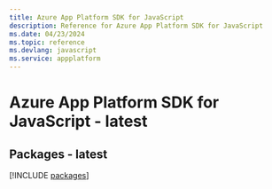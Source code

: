 ```yaml
---
title: Azure App Platform SDK for JavaScript
description: Reference for Azure App Platform SDK for JavaScript
ms.date: 04/23/2024
ms.topic: reference
ms.devlang: javascript
ms.service: appplatform
---
```

# Azure App Platform SDK for JavaScript - latest
## Packages - latest
[!INCLUDE [packages](app-platform-index.md)]